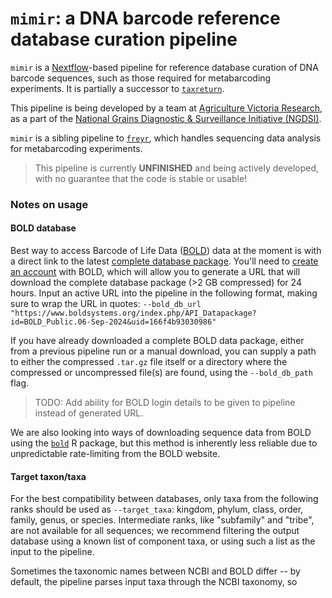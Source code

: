 # `mimir`: a DNA barcode reference database curation pipeline

`mimir` is a [Nextflow](https://www.nextflow.io/docs/latest/index.html)-based pipeline for reference database curation of DNA barcode sequences, such as those required for metabarcoding experiments. It is partially a successor to [`taxreturn`](https://github.com/alexpiper/taxreturn).

This pipeline is being developed by a team at [Agriculture Victoria Research](https://agriculture.vic.gov.au/), as a part of the [National Grains Diagnostic & Surveillance Initiative (NGDSI)](https://grdc.com.au/grdc-investments/investments/investment?code=DEE2305-004RTX). 

`mimir` is a sibling pipeline to [`freyr`](https://github.com/AVR-biosecurity-bioinformatics/freyr), which handles sequencing data analysis for metabarcoding experiments. 

> This pipeline is currently **UNFINISHED** and being actively developed, with no guarantee that the code is stable or usable!




### Notes on usage

#### BOLD database 

Best way to access Barcode of Life Data ([BOLD](https://www.boldsystems.org/index.php)) data at the moment is with a direct link to the latest [complete database package](https://www.boldsystems.org/index.php/datapackages/Latest). You'll need to [create an account](https://www.boldsystems.org/index.php/MAS_Management_NewUserApp) with BOLD, which will allow you to generate a URL that will download the complete database package (>2 GB compressed) for 24 hours. Input an active URL into the pipeline in the following format, making sure to wrap the URL in quotes: `--bold_db_url "https://www.boldsystems.org/index.php/API_Datapackage?id=BOLD_Public.06-Sep-2024&uid=166f4b93030986"`

If you have already downloaded a complete BOLD data package, either from a previous pipeline run or a manual download, you can supply a path to either the compressed `.tar.gz` file itself or a directory where the compressed or uncompressed file(s) are found, using the `--bold_db_path` flag. 

> TODO: Add ability for BOLD login details to be given to pipeline instead of generated URL.  

We are also looking into ways of downloading sequence data from BOLD using the [`bold`](https://docs.ropensci.org/bold/index.html) R package, but this method is inherently less reliable due to unpredictable rate-limiting from the BOLD website. 

#### Target taxon/taxa

For the best compatibility between databases, only taxa from the following ranks should be used as `--target_taxa`: kingdom, phylum, class, order, family, genus, or species. Intermediate ranks, like "subfamily" and "tribe", are not available for all sequences; we recommend filtering the output database using a known list of component taxa, or using such a list as the input to the pipeline. 

Sometimes the taxonomic names between NCBI and BOLD differ -- by default, the pipeline parses input taxa through the NCBI taxonomy, so 